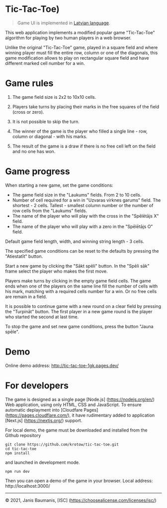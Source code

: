 # Tic-Tac-Toe)

> Game UI is implemented in [Latvian language](https://en.wikipedia.org/wiki/Latvian_language).

This web application implements a modified popular game "Tic-Tac-Toe" 
algorithm for playing by two human players in a web browser.

Unlike the original "Tic-Tac-Toe" game, played in a square field and where
winning player must fill the entire row, column or one of the diagonals, this
game modification allows to play on rectangular square field and have different
marked cell number for a win.

# Game rules

1.  The game field size is 2x2 to 10x10 cells.

2.  Players take turns by placing their marks in the free squares of the field
    (cross or zero).

3.  It is not possible to skip the turn.

4.  The winner of the game is the player who filled a single line - row, column
    or diagonal - with his marks.

5.  The result of the game is a draw if there is no free cell left on the field
    and no one has won.

# Game progress

When starting a new game, set the game conditions:

*   The game field size in the "Laukums" fields. From 2 to 10 cells.
*   Number of cell required for a win in "Uzvaras virknes garums" field. The
    shortest - 2 cells. Tallest - smallest column number or the number of row
    cells from the "Laukums" fields.
*   The name of the player who will play with the cross in the "Spēlētājs X"
    field.
*   The name of the player who will play with a zero in the "Spēlētājs O"
    field.

Default game field length, width, and winning string length - 3 cells.

The specified game conditions can be reset to the defaults by pressing the
"Atiestatīt" button.

Start a new game by clicking the "Sākt spēli" button. In the "Spēli sāk" frame
select the player who makes the first move.

Players make turns by clicking in the empty game field cells. The game ends
when one of the players on the same line fill the number of cells with his 
mark, matching with a required cells number for a win. Or no free cells are
remain in a field.

It is possible to continue game with a new round on a clear field by pressing
the "Turpināt" button. The first player in a new game round is the player who
started the second at last time.

To stop the game and set new game conditions, press the button "Jauna spēle".

# Demo

Online demo address: http://tic-tac-toe-1gk.pages.dev/

# For developers

The game is designed as a single page [Node.js] (https://nodejs.org/en/) Web
application, using only HTML, CSS and JavaScript. To ensure automatic
deplayment into [Cloudfare Pages] (https://pages.cloudflare.com/), it have
rudimentary added to application [Next.js] (https://nextjs.org/) support.

For local demo, the game must be downloaded and installed from the Github repository

```
git clone https://github.com/krotow/tic-tac-toe.git
cd tic-tac-toe
npm install
```

and launched in development mode.

```
npm run dev
```

Then you can open a demo of the game in your browser. Local address: http://localhost:3000/

---
&copy; 2021, Janis Baumanis, [ISC] (https://choosealicense.com/licenses/isc/)
